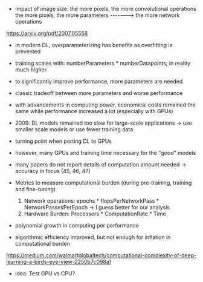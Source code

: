 - impact of image size:
    the more pixels, the more convolutional operations
    the more pixels, the more parameters -------> the more network operations
  

https://arxiv.org/pdf/2007.05558

- in modern DL, overparameterizing has benefits as overfitting is prevented
- training scales with: numberParameters * numberDatapoints; in reality much higher
- to significantly improve performance, more parameters are needed
- classic tradeoff between more parameters and worse performance

- with advancements in computing power, economical costs remained the same while performance increased a lot (especially with GPUs)
- 2009: DL models remained too slow for large-scale applications -> use smaller scale models or use fewer training data
- turning point when porting DL to GPUs
- however, many GPUs and training time necessary for the "good" models

- many papers do not report details of computation amount needed -> accuracy in focus (45, 46, 47)
- Metrics to measure computational burden (during pre-training, training and fine-tuning)
    1. Network operations: epochs * flopsPerNetworkPass * NetworkPassesPerEpoch -> I guess better for our analysis
    2. Hardware Burden: Processors * ComputationRate * Time
- polynomial growth in computing per performance
- algorithmic efficiency improved, but not enough for inflation in computational burden


https://medium.com/walmartglobaltech/computational-complexity-of-deep-learning-a-birds-eye-view-2250b7c098a1

- idea: Test GPU vs CPU?